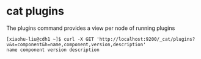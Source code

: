 # cat plugins
The plugins command provides a view per node of running plugins
```
[xiaohu-liu@cdh1 ~]$ curl -X GET 'http://localhost:9200/_cat/plugins?v&s=component&h=name,component,version,description'
name component version description

```
